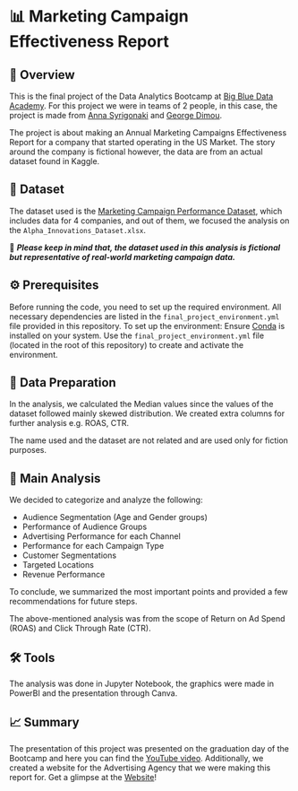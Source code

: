 # 📊 Marketing Campaign Effectiveness Report

## 📝 Overview

This is the final project of the Data Analytics Bootcamp at [Big Blue Data Academy](https://bigblue.academy/en). For this project we were in teams of 2 people, in this case, the project is made from [Anna Syrigonaki](https://www.linkedin.com/in/anna-syrigonaki/) and [George Dimou](https://www.linkedin.com/in/georgedimou/). 

The project is about making an Annual Marketing Campaigns Effectiveness Report for a company that started operating in the US Market. The story around the company is fictional however, the data are from an actual dataset found in Kaggle. 

## 📂 Dataset 

The dataset used is the [Marketing Campaign Performance Dataset](https://www.kaggle.com/datasets/manishabhatt22/marketing-campaign-performance-dataset/data), which includes data for 4 companies, and out of them, we focused the analysis on the `Alpha_Innovations_Dataset.xlsx`. 

📌 ***Please keep in mind that, the dataset used in this analysis is fictional but representative of real-world marketing campaign data.***

## ⚙️ Prerequisites 

Before running the code, you need to set up the required environment. All necessary dependencies are listed in the `final_project_environment.yml` file provided in this repository.
To set up the environment:
Ensure [Conda](https://docs.conda.io/projects/conda/en/latest/user-guide/install/index.html) is installed on your system.
Use the `final_project_environment.yml` file (located in the root of this repository) to create and activate the environment.

## 🔄  Data Preparation 

In the analysis, we calculated the Median values since the values of the dataset followed mainly skewed distribution. We created extra columns for further analysis e.g. ROAS, CTR. 

The name used and the dataset are not related and are used only for fiction purposes.

## 🔬 Main Analysis

We decided to categorize and analyze the following:
- Audience Segmentation (Age and Gender groups)
- Performance of Audience Groups
- Advertising Performance for each Channel  
- Performance for each Campaign Type
- Customer Segmentations
- Targeted Locations
- Revenue Performance

To conclude, we summarized the most important points and provided a few recommendations for future steps. 

The above-mentioned analysis was from the scope of Return on Ad Spend (ROAS) and Click Through Rate (CTR). 


## 🛠️ Tools 

The analysis was done in Jupyter Notebook, the graphics were made in PowerBI and the presentation through Canva. 

## 📈 Summary 

The presentation of this project was presented on the graduation day of the Bootcamp and here you can find the [YouTube video](https://www.youtube.com/watch?v=iYiF_UlXNPw&t=2s). Additionally, we created a website for the Advertising Agency that we were making this report for. Get a glimpse at the [Website](https://gdimou9.github.io/EdgeMedia.github.io/)!
